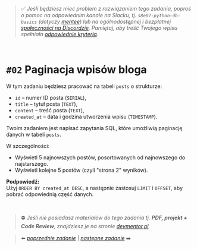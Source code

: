 > :white_check_mark: *Jeśli będziesz mieć problem z rozwiązaniem tego zadania, poproś o pomoc na odpowiednim kanale na Slacku, tj. `s8e07-python-db-basics` (dotyczy [mentee](https://devmentor.pl/mentoring/)) lub na ogólnodostępnej i bezpłatnej [społeczności na Discordzie](https://devmentor.pl/discord). Pamiętaj, aby treść Twojego wpisu spełniała [odpowiednie kryteria](https://devmentor.pl/jak-prosic-o-pomoc/).*

&nbsp;

# `#02` Paginacja wpisów bloga

W tym zadaniu będziesz pracować na tabeli `posts` o strukturze:

- `id` – numer ID posta (`SERIAL`),
- `title` – tytuł posta (`TEXT`),
- `content` – treść posta (`TEXT`),
- `created_at` – data i godzina utworzenia wpisu (`TIMESTAMP`).

Twoim zadaniem jest napisać zapytania SQL, które umożliwią paginację danych w tabeli `posts`.

W szczególności:
- Wyświetl 5 najnowszych postów, posortowanych od najnowszego do najstarszego.
- Wyświetl kolejne 5 postów (czyli "strona 2" wyników).

**Podpowiedź:**  
Użyj `ORDER BY created_at DESC`, a następnie zastosuj `LIMIT` i `OFFSET`, aby pobrać odpowiednią część danych.



&nbsp;
> :no_entry: *Jeśli nie posiadasz materiałów do tego zadania tj. **PDF, projekt + Code Review**, znajdziesz je na stronie [devmentor.pl](https://devmentor.pl/workshop-python-db-basics)*

> :arrow_left: [*poprzednie zadanie*](./../01) | [*następne zadanie*](./../03) :arrow_right:
